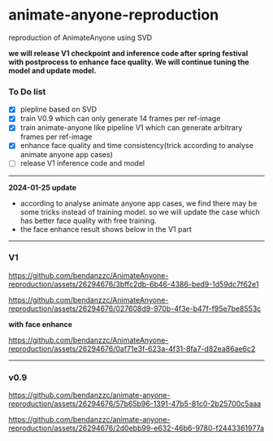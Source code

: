 # animate-anyone-reproduction
reproduction of AnimateAnyone using SVD

**we will release V1 checkpoint and inference code after spring festival with postprocess to enhance face quality. We will continue tuning the model and update model.**

### To Do list
- [x] piepline based on SVD
- [x] train V0.9 which can only generate 14 frames per ref-image
- [x] train animate-anyone like pipeline V1 which can generate arbitrary frames per ref-image
- [x] enhance face quality and time consistency(trick according to analyse animate anyone app cases)
- [ ] release V1 inference code and model
 ---
 **2024-01-25 update**
- according to analyse animate anyone app cases, we find there may be some tricks instead of training model. so we will update the case which has better face quality with free training.
- the face enhance result shows below in the V1 part
---

### V1
https://github.com/bendanzzc/AnimateAnyone-reproduction/assets/26294676/3bffc2db-6b46-4386-bed9-1d59dc7f62e1

https://github.com/bendanzzc/AnimateAnyone-reproduction/assets/26294676/027608d9-970b-4f3e-b47f-f95e7be8553c

**with face enhance**

https://github.com/bendanzzc/AnimateAnyone-reproduction/assets/26294676/0af71e3f-623a-4f31-8fa7-d82ea86ae6c2



---
### v0.9
https://github.com/bendanzzc/animate-anyone-reproduction/assets/26294676/57b65b96-1391-47b5-81c0-2b25700c5aaa

https://github.com/bendanzzc/animate-anyone-reproduction/assets/26294676/2d0ebb99-e632-46b6-9780-f2443361977a


